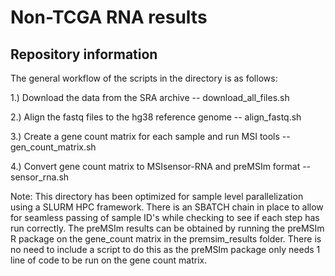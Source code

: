 # Non-TCGA RNA results

## Repository information

The general workflow of the scripts in the directory is as follows:

1.) Download the data from the SRA archive -- download_all_files.sh

2.) Align the fastq files to the hg38 reference genome -- align_fastq.sh

3.) Create a gene count matrix for each sample and run MSI tools -- gen_count_matrix.sh

4.) Convert gene count matrix to MSIsensor-RNA and preMSIm format -- sensor_rna.sh

Note: This directory has been optimized for sample level parallelization using a SLURM HPC framework. There is an SBATCH chain in place
 to allow for seamless passing of sample ID's while checking to see if each step has run correctly. The preMSIm results can be obtained by 
running the preMSIm R package on the gene_count matrix in the premsim_results folder. There is no need to include a script to do this as the preMSIm
package only needs 1 line of code to be run on the gene count matrix.  

